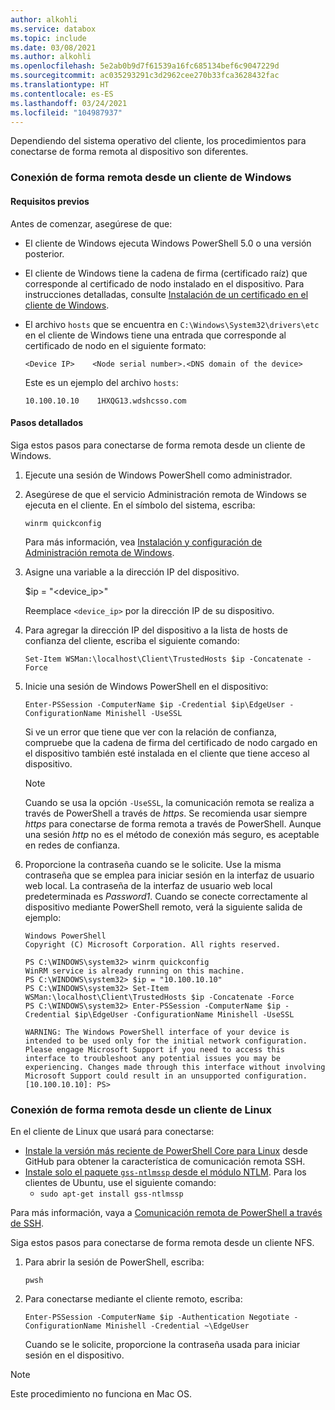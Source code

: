 ```yaml
---
author: alkohli
ms.service: databox
ms.topic: include
ms.date: 03/08/2021
ms.author: alkohli
ms.openlocfilehash: 5e2ab0b9d7f61539a16fc685134bef6c9047229d
ms.sourcegitcommit: ac035293291c3d2962cee270b33fca3628432fac
ms.translationtype: HT
ms.contentlocale: es-ES
ms.lasthandoff: 03/24/2021
ms.locfileid: "104987937"
---
```

Dependiendo del sistema operativo del cliente, los procedimientos para conectarse de forma remota al dispositivo son diferentes.

### <a name="remotely-connect-from-a-windows-client"></a>Conexión de forma remota desde un cliente de Windows


#### <a name="prerequisites"></a>Requisitos previos

Antes de comenzar, asegúrese de que:

- El cliente de Windows ejecuta Windows PowerShell 5.0 o una versión posterior.
- El cliente de Windows tiene la cadena de firma (certificado raíz) que corresponde al certificado de nodo instalado en el dispositivo. Para instrucciones detalladas, consulte [Instalación de un certificado en el cliente de Windows](../articles/databox-online/azure-stack-edge-j-series-manage-certificates.md#import-certificates-on-the-client-accessing-the-device).
- El archivo `hosts` que se encuentra en `C:\Windows\System32\drivers\etc` en el cliente de Windows tiene una entrada que corresponde al certificado de nodo en el siguiente formato:

    `<Device IP>    <Node serial number>.<DNS domain of the device>`

    Este es un ejemplo del archivo `hosts`:
 
    `10.100.10.10    1HXQG13.wdshcsso.com`
  

#### <a name="detailed-steps"></a>Pasos detallados

Siga estos pasos para conectarse de forma remota desde un cliente de Windows.

1. Ejecute una sesión de Windows PowerShell como administrador.
2. Asegúrese de que el servicio Administración remota de Windows se ejecuta en el cliente. En el símbolo del sistema, escriba:

    `winrm quickconfig`

    Para más información, vea [Instalación y configuración de Administración remota de Windows](/windows/win32/winrm/installation-and-configuration-for-windows-remote-management#quick-default-configuration).

3. Asigne una variable a la dirección IP del dispositivo.

    $ip = "<device_ip>"

    Reemplace `<device_ip>` por la dirección IP de su dispositivo.

4. Para agregar la dirección IP del dispositivo a la lista de hosts de confianza del cliente, escriba el siguiente comando:

    `Set-Item WSMan:\localhost\Client\TrustedHosts $ip -Concatenate -Force`

5. Inicie una sesión de Windows PowerShell en el dispositivo:

    `Enter-PSSession -ComputerName $ip -Credential $ip\EdgeUser -ConfigurationName Minishell -UseSSL`

    Si ve un error que tiene que ver con la relación de confianza, compruebe que la cadena de firma del certificado de nodo cargado en el dispositivo también esté instalada en el cliente que tiene acceso al dispositivo.

    > [!NOTE] 
    > Cuando se usa la opción `-UseSSL`, la comunicación remota se realiza a través de PowerShell a través de *https*. Se recomienda usar siempre *https* para conectarse de forma remota a través de PowerShell. Aunque una sesión *http* no es el método de conexión más seguro, es aceptable en redes de confianza.

6. Proporcione la contraseña cuando se le solicite. Use la misma contraseña que se emplea para iniciar sesión en la interfaz de usuario web local. La contraseña de la interfaz de usuario web local predeterminada es *Password1*. Cuando se conecte correctamente al dispositivo mediante PowerShell remoto, verá la siguiente salida de ejemplo:  

    ```
    Windows PowerShell
    Copyright (C) Microsoft Corporation. All rights reserved.
    
    PS C:\WINDOWS\system32> winrm quickconfig
    WinRM service is already running on this machine.
    PS C:\WINDOWS\system32> $ip = "10.100.10.10"
    PS C:\WINDOWS\system32> Set-Item WSMan:\localhost\Client\TrustedHosts $ip -Concatenate -Force
    PS C:\WINDOWS\system32> Enter-PSSession -ComputerName $ip -Credential $ip\EdgeUser -ConfigurationName Minishell -UseSSL

    WARNING: The Windows PowerShell interface of your device is intended to be used only for the initial network configuration. Please engage Microsoft Support if you need to access this interface to troubleshoot any potential issues you may be experiencing. Changes made through this interface without involving Microsoft Support could result in an unsupported configuration.
    [10.100.10.10]: PS>
    ```

### <a name="remotely-connect-from-a-linux-client"></a>Conexión de forma remota desde un cliente de Linux

En el cliente de Linux que usará para conectarse:

- [Instale la versión más reciente de PowerShell Core para Linux](/powershell/scripting/install/installing-powershell-core-on-linux) desde GitHub para obtener la característica de comunicación remota SSH. 
- [Instale solo el paquete `gss-ntlmssp` desde el módulo NTLM](https://github.com/Microsoft/omi/blob/master/Unix/doc/setup-ntlm-omi.md). Para los clientes de Ubuntu, use el siguiente comando:
    - `sudo apt-get install gss-ntlmssp`

Para más información, vaya a [Comunicación remota de PowerShell a través de SSH](/powershell/scripting/learn/remoting/ssh-remoting-in-powershell-core).

Siga estos pasos para conectarse de forma remota desde un cliente NFS.

1. Para abrir la sesión de PowerShell, escriba:

    `pwsh`
 
2. Para conectarse mediante el cliente remoto, escriba:

    `Enter-PSSession -ComputerName $ip -Authentication Negotiate -ConfigurationName Minishell -Credential ~\EdgeUser`

    Cuando se le solicite, proporcione la contraseña usada para iniciar sesión en el dispositivo.
 
> [!NOTE]
> Este procedimiento no funciona en Mac OS.